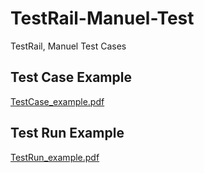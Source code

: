 # TestRail-Manuel-Test
TestRail, Manuel Test Cases

## Test Case Example
[TestCase_example.pdf](https://github.com/BerkeYrlmz/TestRail-Manuel-Test/files/14967869/TestCase_example.pdf)

## Test Run Example
[TestRun_example.pdf](https://github.com/BerkeYrlmz/TestRail-Manuel-Test/files/14967873/TestRun_example.pdf)
